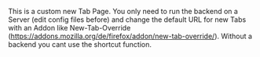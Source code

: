 This is a custom new Tab Page. You only need to run the backend on a Server (edit config files before) and change the default URL for new Tabs with an Addon like New-Tab-Override (https://addons.mozilla.org/de/firefox/addon/new-tab-override/). Without a backend you cant use the shortcut function.
